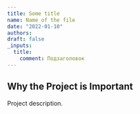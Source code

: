 ```yaml
---
title: Some title
name: Name of the file
date: "2022-01-10"
authors:
draft: false
_inputs:
  title:
    comment: Подзаголовок
---
```


## Why the Project is Important

Project description.
